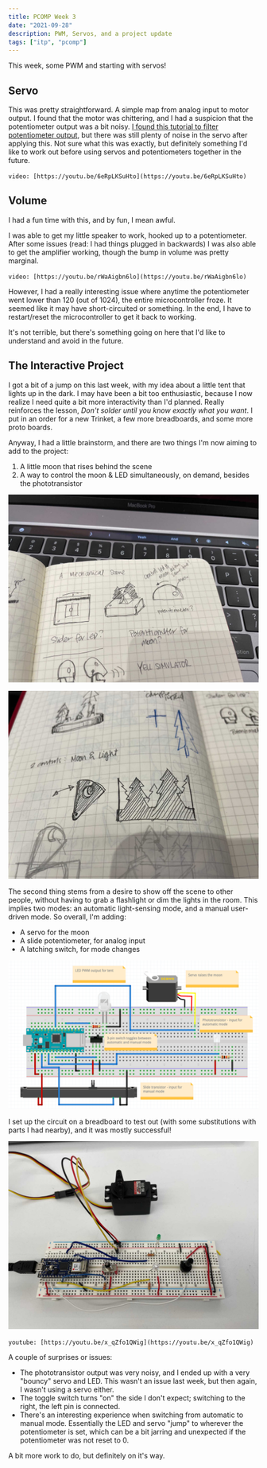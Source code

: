 ```yaml
---
title: PCOMP Week 3
date: "2021-09-28"
description: PWM, Servos, and a project update
tags: ["itp", "pcomp"]
---
```

This week, some PWM and starting with servos!

## Servo

This was pretty straightforward. A simple map from analog input to motor output. I found that the motor was chittering, and I had a suspicion that the potentiometer output was a bit noisy. [I found this tutorial to filter potentiometer output](https://www.norwegiancreations.com/2015/10/tutorial-potentiometers-with-arduino-and-filtering/), but there was still plenty of noise in the servo after applying this. Not sure what this was exactly, but definitely something I'd like to work out before using servos and potentiometers together in the future.

`video: [https://youtu.be/6eRpLKSuHto](https://youtu.be/6eRpLKSuHto)`

## Volume

I had a fun time with this, and by fun, I mean awful.

I was able to get my little speaker to work, hooked up to a potentiometer. After some issues (read: I had things plugged in backwards) I was also able to get the amplifier working, though the bump in volume was pretty marginal.

`video: [https://youtu.be/rWaAigbn6lo](https://youtu.be/rWaAigbn6lo)`

However, I had a really interesting issue where anytime the potentiometer went lower than 120 (out of 1024), the entire microcontroller froze. It seemed like it may have short-circuited or something. In the end, I have to restart/reset the microcontroller to get it back to working.

It's not terrible, but there's something going on here that I'd like to understand and avoid in the future.  

## The Interactive Project

 I got a bit of a jump on this last week, with my idea about a little tent that lights up in the dark. I may have been a bit too enthusiastic, because I now realize I need quite a bit more interactivity than I'd planned. Really reinforces the lesson, *Don't solder until you know exactly what you want*. I put in an order for a new Trinket, a few more breadboards, and some more proto boards.

Anyway, I had a little brainstorm, and there are two things I'm now aiming to add to the project:

1. A little moon that rises behind the scene
2. A way to control the moon & LED simultaneously, on demand, besides the phototransistor

![Sketch of the new setup with moon](./sketch-with-moon.jpg)

![Sketch of individual pieces to be laser cut](./sketch-pieces.jpg)

The second thing stems from a desire to show off the scene to other people, without having to grab a flashlight or dim the lights in the room. This implies two modes: an automatic light-sensing mode, and a manual user-driven mode. So overall, I'm adding:

- A servo for the moon
- A slide potentiometer, for analog input
- A latching switch, for mode changes

![Breadboard diagram for forest scene](./forest-scene-schematic.png)

I set up the circuit on a breadboard to test out (with some substitutions with parts I had nearby), and it was mostly successful!

![Breadboard setup for the proposed circuit](./forest-scene-breadboard.jpg)

`youtube: [https://youtu.be/x_qZfo1QWig](https://youtu.be/x_qZfo1QWig)`

A couple of surprises or issues:

- The phototransistor output was very noisy, and I ended up with a very "bouncy" servo and LED. This wasn't an issue last week, but then again, I wasn't using a servo either.
- The toggle switch turns "on" the side I don't expect; switching to the right, the left pin is connected.
- There's an interesting experience when switching from automatic to manual mode. Essentially the LED and servo "jump" to wherever the potentiometer is set, which can be a bit jarring and unexpected if the potentiometer was not reset to 0.

A bit more work to do, but definitely on it's way.
